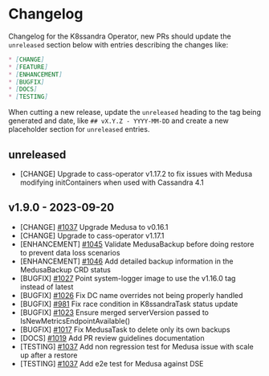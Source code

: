 # Changelog

Changelog for the K8ssandra Operator, new PRs should update the `unreleased` section below with entries describing the changes like:

```markdown
* [CHANGE]
* [FEATURE]
* [ENHANCEMENT]
* [BUGFIX]
* [DOCS]
* [TESTING]
```

When cutting a new release, update the `unreleased` heading to the tag being generated and date, like `## vX.Y.Z - YYYY-MM-DD` and create a new placeholder section for  `unreleased` entries.

## unreleased

* [CHANGE] Upgrade to cass-operator v1.17.2 to fix issues with Medusa modifying initContainers when used with Cassandra 4.1

## v1.9.0 - 2023-09-20

* [CHANGE] [#1037](https://github.com/k8ssandra/k8ssandra-operator/issues/1037) Upgrade Medusa to v0.16.1
* [CHANGE] Upgrade to cass-operator v1.17.1
* [ENHANCEMENT] [#1045](https://github.com/k8ssandra/k8ssandra-operator/issues/1045) Validate MedusaBackup before doing restore to prevent data loss scenarios
* [ENHANCEMENT] [#1046](https://github.com/k8ssandra/k8ssandra-operator/issues/1046) Add detailed backup information in the MedusaBackup CRD status
* [BUGFIX] [#1027](https://github.com/k8ssandra/k8ssandra-operator/issues/1027) Point system-logger image to use the v1.16.0 tag instead of latest
* [BUGFIX] [#1026](https://github.com/k8ssandra/k8ssandra-operator/issues/1026) Fix DC name overrides not being properly handled
* [BUGFIX] [#981](https://github.com/k8ssandra/k8ssandra-operator/issues/981) Fix race condition in K8ssandraTask status update
* [BUGFIX] [#1023](https://github.com/k8ssandra/k8ssandra-operator/issues/1023) Ensure merged serverVersion passed to IsNewMetricsEndpointAvailable()
* [BUGFIX] [#1017](https://github.com/k8ssandra/k8ssandra-operator/issues/1017) Fix MedusaTask to delete only its own backups
* [DOCS] [#1019](https://github.com/k8ssandra/k8ssandra-operator/issues/1019) Add PR review guidelines documentation
* [TESTING] [#1037](https://github.com/k8ssandra/k8ssandra-operator/issues/1037) Add non regression test for Medusa issue with scale up after a restore
* [TESTING] [#1037](https://github.com/k8ssandra/k8ssandra-operator/issues/1037) Add e2e test for Medusa against DSE
